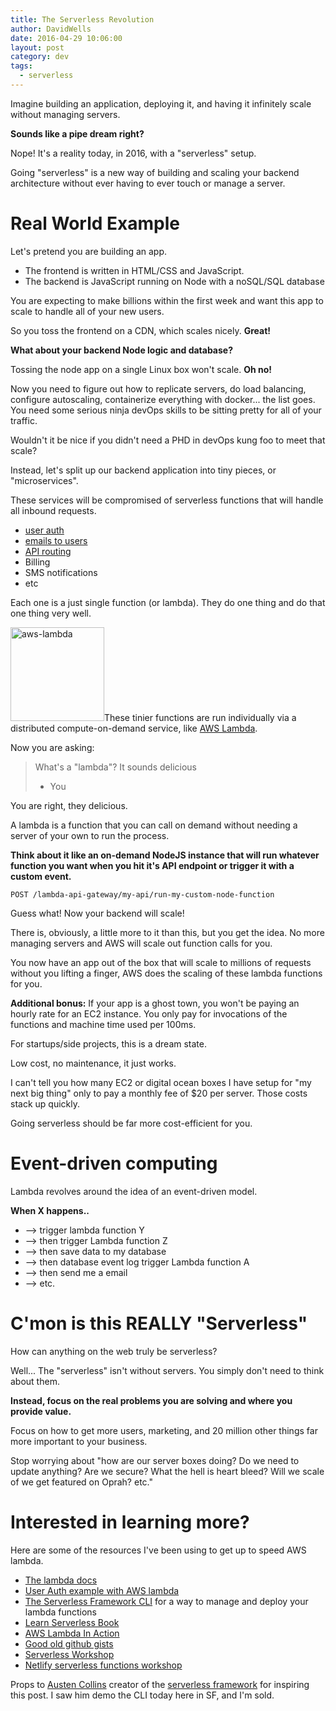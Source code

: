 ```yaml
---
title: The Serverless Revolution
author: DavidWells
date: 2016-04-29 10:06:00
layout: post
category: dev
tags:
  - serverless
---
```


Imagine building an application, deploying it, and having it infinitely scale without managing servers.

**Sounds like a pipe dream right?**

Nope! It's a reality today, in 2016, with a "serverless" setup.

Going "serverless" is a new way of building and scaling your backend architecture without ever having to ever touch or manage a server.

# Real World Example

Let's pretend you are building an app.

- The frontend is written in HTML/CSS and JavaScript.
- The backend is JavaScript running on Node with a noSQL/SQL database

You are expecting to make billions within the first week and want this app to scale to handle all of your new users.

So you toss the frontend on a CDN, which scales nicely. **Great!**

**What about your backend Node logic and database?**

Tossing the node app on a single Linux box won't scale. **Oh no!**

Now you need to figure out how to replicate servers, do load balancing, configure autoscaling, containerize everything with docker... the list goes. You need some serious ninja devOps skills to be sitting pretty for all of your traffic.

Wouldn't it be nice if you didn't need a PHD in devOps kung foo to meet that scale?

Instead, let's split up our backend application into tiny pieces, or "microservices".

These services will be compromised of serverless functions that will handle all inbound requests.

- [user auth](https://github.com/danilop/LambdAuth)
- [emails to users](https://github.com/microapps/MoonMail)
- [API routing](https://aws.amazon.com/api-gateway/)
- Billing
- SMS notifications
- etc

Each one is a just single function (or lambda). They do one thing and do that one thing very well.

<img src="https://s3-us-west-2.amazonaws.com/assets.davidwells.io/legacy/2016/04/aws-lambda-150x150.png" alt="aws-lambda" width="150" height="150" class="right size-thumbnail wp-image-5263" />These tinier functions are run individually via a distributed compute-on-demand service, like [AWS Lambda](https://aws.amazon.com/lambda/).

Now you are asking:

>What's a "lambda"? It sounds delicious
> - You

You are right, they delicious.

A lambda is a function that you can call on demand without needing a server of your own to run the process.

**Think about it like an on-demand NodeJS instance that will run whatever function you want when you hit it's API endpoint or trigger it with a custom event.**

```
POST /lambda-api-gateway/my-api/run-my-custom-node-function
```

Guess what! Now your backend will scale!

There is, obviously, a little more to it than this, but you get the idea. No more managing servers and AWS will scale out function calls for you.

You now have an app out of the box that will scale to millions of requests without you lifting a finger, AWS does the scaling of these lambda functions for you.

**Additional bonus:** If your app is a ghost town, you won't be paying an hourly rate for an EC2 instance. You only pay for invocations of the functions and machine time used per 100ms.

For startups/side projects, this is a dream state.

Low cost, no maintenance, it just works.

I can't tell you how many EC2 or digital ocean boxes I have setup for "my next big thing" only to pay a monthly fee of $20 per server. Those costs stack up quickly.

Going serverless should be far more cost-efficient for you.

# Event-driven computing

Lambda revolves around the idea of an event-driven model.

**When X happens..**

- --> trigger lambda function Y
- --> then trigger Lambda function Z
- --> then save data to my database
- --> then database event log trigger Lambda function A
- --> then send me a email
- --> etc.

# C'mon is this REALLY "Serverless"

How can anything on the web truly be serverless?

Well... The "serverless" isn't without servers. You simply don't need to think about them.

**Instead, focus on the real problems you are solving and where you provide value.**

Focus on how to get more users, marketing, and 20 million other things far more important to your business.

Stop worrying about "how are our server boxes doing? Do we need to update anything? Are we secure? What the hell is heart bleed? Will we scale of we get featured on Oprah? etc."

# Interested in learning more?

Here are some of the resources I've been using to get up to speed AWS lambda.

- [The lambda docs](https://aws.amazon.com/lambda/getting-started/)
- [User Auth example with AWS lambda](https://github.com/danilop/LambdAuth)
- [The Serverless Framework CLI](https://github.com/serverless/serverless/) for a way to manage and deploy your lambda functions
- [Learn Serverless Book](https://gumroad.com/l/learn-serverless-book)
- [AWS Lambda In Action](https://www.manning.com/books/aws-lambda-in-action)
- [Good old github gists](https://gist.github.com/search?l=javascript&q=aws+lambda&utf8=%E2%9C%93)
- [Serverless Workshop](https://github.com/DavidWells/serverless-workshop)
- [Netlify serverless functions workshop](https://github.com/DavidWells/netlify-functions-workshop)

Props to [Austen Collins](https://twitter.com/austencollins) creator of the [serverless framework](https://github.com/serverless) for inspiring this post. I saw him demo the CLI today here in SF, and I'm sold.
